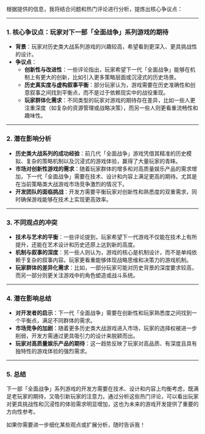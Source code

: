 根据提供的信息，我将结合问题和热门评论进行分析，提炼出核心争议点：

---

### 1. **核心争议点：玩家对下一部「全面战争」系列游戏的期待**
   - **背景**：玩家对历史类大战系列游戏的兴趣较高，希望看到更深入、更具挑战性的设计。
   - **争议点**：
     - **创新性与改进性**：一些评论指出，玩家希望下一代「全面战争」能够在机制上有更大的创新，比如引入更多策略层面或沉浸式的历史场景。
     - **历史真实度与虚构叙事平衡**：部分玩家认为，游戏需要在历史准确性和创意叙事之间找到平衡点，而不是过于依赖现实中的战役重现。
     - **玩家群体化需求**：不同类型的玩家对游戏的期待存在差异，比如一些人更注重深度（如复杂的资源管理或战略决策），而另一些人则更看重流畅性和趣味性。

---

### 2. **潜在影响分析**
   - **历史类大战系列的成功经验**：前几代「全面战争」游戏凭借其精准的历史模拟、复杂的策略机制以及沉浸式的游戏体验，赢得了大量玩家的青睐。
   - **市场对创新性游戏的需求**：随着玩家群体的增多和对高质量娱乐产品的需求增加，下一代「全面战争」需要在技术、设计和内容上满足更高的期待。尤其是在当前策略类大战游戏市场竞争激烈的情况下。
   - **开发团队的面临挑战**：开发方需要平衡玩家对创新性和熟悉度的双重需求，同时确保游戏能够在技术上实现更高效率。

---

### 3. **不同观点的冲突**
   - **技术与艺术的平衡**：一些评论提到，玩家希望下一代游戏不仅能在技术上有所提升，还能在艺术设计和历史还原上达到新的高度。
   - **机制与叙事的深度**：另一些人则认为，游戏的核心是机制设计，而不是单纯依赖于复杂的叙事内容。玩家更看重能够体现战略思维和决策力的游戏机制。
   - **玩家群体的差异化需求**：比如，一部分玩家可能对历史背景的深度要求较高，而另一部分则更关注游戏中的角色塑造或战斗系统。

---

### 4. **潜在影响总结**
   - **对开发者的启示**：下一代「全面战争」需要在创新性和玩家熟悉度之间找到一个平衡点，满足不同群体的需求。
   - **市场竞争的加剧**：随着更多历史类大战游戏进入市场，玩家的选择权被进一步削弱，开发方需通过更具吸引力的设计来脱颖而出。
   - **玩家对高质量娱乐产品的期待**：这一趋势反映了玩家对高品质、有深度且具有独特性的游戏体验的强烈需求。

---

### 5. **总结**
下一部「全面战争」系列游戏的开发方需要在技术、设计和内容上均衡考虑，既满足老玩家的期待，又吸引新玩家的注意力。通过分析这些热门评论，可以看出玩家对更具挑战性和沉浸性的体验需求明显增加，这也为未来的游戏开发提供了重要的方向性参考。

如果你需要进一步细化某些观点或扩展分析，随时告诉我！